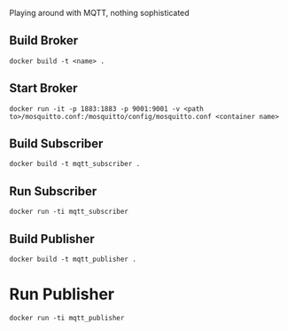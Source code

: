 Playing around with MQTT, nothing sophisticated

## Build Broker
    docker build -t <name> .  

## Start Broker
    docker run -it -p 1883:1883 -p 9001:9001 -v <path to>/mosquitto.conf:/mosquitto/config/mosquitto.conf <container name>

## Build Subscriber
    docker build -t mqtt_subscriber .

## Run Subscriber
    docker run -ti mqtt_subscriber

## Build Publisher
    docker build -t mqtt_publisher .

# Run Publisher
    docker run -ti mqtt_publisher